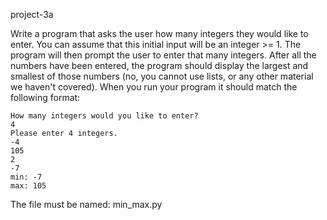 project-3a

Write a program that asks the user how many integers they would like to enter. You can assume that this initial input will be an integer >= 1. The program will then prompt the user to enter that many integers. After all the numbers have been entered, the program should display the largest and smallest of those numbers (no, you cannot use lists, or any other material we haven't covered). When you run your program it should match the following format:

```
How many integers would you like to enter?
4
Please enter 4 integers.
-4
105
2
-7
min: -7
max: 105
```

The file must be named: min_max.py
